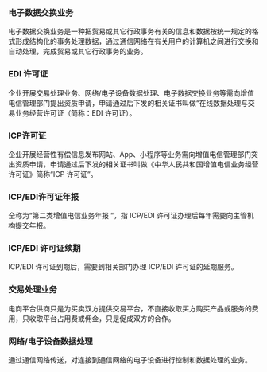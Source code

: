 ### 电子数据交换业务
电子数据交换业务是一种把贸易或其它行政事务有关的信息和数据按统一规定的格式形成结构化的事务处理数据，通过通信网络在有关用户的计算机之间进行交换和自动处理，完成贸易或其它行政事务的业务。

### EDI 许可证
企业开展交易处理业务、网络/电子设备数据处理、电子数据交换业务等需向增值电信管理部门提出资质申请，申请通过后下发的相关证书叫做“在线数据处理与交易业务经营许可证（简称：EDI 许可证）。

### ICP许可证
企业开展经营性有偿信息发布网站、App、小程序等业务需向增值电信管理部门突出资质申请，申请通过后下发的相关证书叫做《中华人民共和国增值电信业务经营许可证》简称“ICP 许可证”。


### ICP/EDI许可证年报
全称为“第二类增值电信业务年报 ”，指 ICP/EDI 许可证办理后每年需要向主管机构提交年报。

### ICP/EDI 许可证续期
ICP/EDI 许可证到期后，需要到相关部门办理 ICP/EDI 许可证的延期服务。

### 交易处理业务
电商平台供商只是为买卖双方提供交易平台，不直接收取买方购买产品或服务的费用，只收取平台占用费或佣金，只是促成双方的合作。

### 网络/电子设备数据处理
通过通信网络传送，对连接到通信网络的电子设备进行控制和数据处理的业务。

